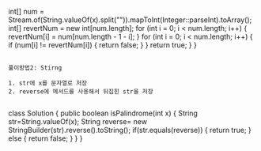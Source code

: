 int[] num = Stream.of(String.valueOf(x).split("")).mapToInt(Integer::parseInt).toArray();
int[] revertNum = new int[num.length];
for (int i = 0; i < num.length; i++) {
revertNum[i] = num[num.length - 1 - i];
}
for (int i = 0; i < num.length; i++) {
if (num[i] != revertNum[i]) {
return false;
}
}
return true;
}
}
```
​
풀이방법2: Stirng
​
1. str에 x를 문자열로 저장
2. reverse에 메서드를 사용해서 뒤집힌 str을 저장
​
```
class Solution {
public boolean isPalindrome(int x) {
String str=String.valueOf(x);
String reverse= new StringBuilder(str).reverse().toString();
if(str.equals(reverse)) {
return true;
}
else {
return false;
}
}
}
```